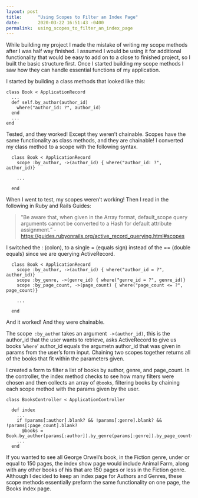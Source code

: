 ```yaml
---
layout: post
title:      "Using Scopes to Filter an Index Page"
date:       2020-03-22 16:51:43 -0400
permalink:  using_scopes_to_filter_an_index_page
---
```



While building my project I made the mistake of writing my scope methods after I was half way finished. I assumed I would be using it for additional functionality that would be easy to add on to a close to finished project, so I built the basic structure first. Once I started building my scope methods I saw how they can handle essential functions of my application. 

I started by building a class methods that looked like this:

```
class Book < ApplicationRecord
  ...
  def self.by_author(author_id)
    where("author_id: ?", author_id)
  end
  ...
end
```

Tested, and they worked! Except they weren’t chainable. Scopes have the same functionality as class methods, and they are chainable! I converted my class method to a scope with the following syntax. 

```
  class Book < ApplicationRecord
    scope :by_author, ->(author_id) { where("author_id: ?", author_id)}
    
    ...
  
  end

```

When I went to test, my scopes weren’t working! Then I read in the following in Ruby and Rails Guides: 

> "Be aware that, when given in the Array format, default_scope query arguments cannot be converted to a Hash for default attribute assignment.”  - https://guides.rubyonrails.org/active_record_querying.html#scopes
> 

I switched the : (colon), to a single = (equals sign) instead of the == (double equals) since we are querying ActiveRecord. 

```
  class Book < ApplicationRecord
    scope :by_author, ->(author_id) { where("author_id = ?", author_id)}
    scope :by_genre, ->(genre_id) { where("genre_id = ?", genre_id)}
    scope :by_page_count, ->(page_count) { where("page_count <= ?", page_count)}
    
    ...
  
  end
```

And it worked! And they were chainable. 

The scope` :by_autho`r takes an argument` ->(author_id)`, this is the author_id that the user wants to retrieve, asks ActiveRecord to give us books ‘`where`’ author_id equals the argumetn author_id that was given in params from the user’s form input. Chaining two scopes together returns all of the books that fit within the parameters given. 

I created a form to filter a list of books by author, genre, and page_count.  In the controller, the index method checks to see how many filters were chosen and then collects an array of `@books`, filtering books by chaining each scope method with the params given by the user. 

```
class BooksController < ApplicationController

  def index 
    ...
    if !params[:author].blank? && !params[:genre].blank? && !params[:page_count].blank?
      @books = Book.by_author(params[:author]).by_genre(params[:genre]).by_page_count(params[:page_count])
    ...
  end
```

If you wanted to see all George Orwell’s book, in the Fiction genre, under or equal to 150 pages, the index show page would include Animal Farm, along with any other books of his that are 150 pages or less in the Fiction genre. Although I decided to keep an index page for Authors and Genres, these scope methods essentially preform the same functionality on one page, the Books index page. 
